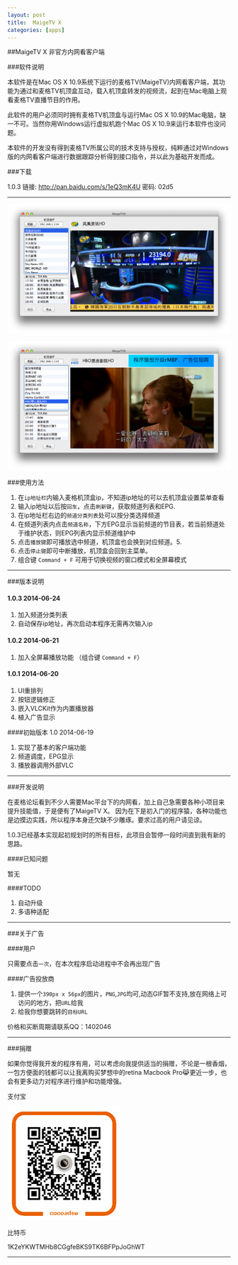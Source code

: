 ```yaml
---
layout: post
title:  MaigeTV X
categories: [apps]
---
```



##MaigeTV X 非官方内网看客户端



###软件说明

本软件是在Mac OS X 10.9系统下运行的麦格TV(MaigeTV)内网看客户端，其功能为通过和麦格TV机顶盒互动，载入机顶盒转发的视频流，起到在Mac电脑上观看麦格TV直播节目的作用。

此软件的用户必须同时拥有麦格TV机顶盒与运行Mac OS X 10.9的Mac电脑，缺一不可。当然你用Windows运行虚拟机跑个Mac OS X 10.9来运行本软件也没问题。

本软件的开发没有得到麦格TV所属公司的技术支持与授权，纯粹通过对Windows版的内网看客户端进行数据跟踪分析得到接口指令，并以此为基础开发而成。

###下载

1.0.3  链接: <http://pan.baidu.com/s/1eQ3mK4U>  密码: 02d5

---

![主界面](/image/maigetvx.png)


![广告示意](/image/maigetvx-ad.png)

###使用方法

1. 在`ip地址栏`内输入麦格机顶盒ip，不知道ip地址的可以去机顶盒设置菜单查看
2. 输入ip地址以后按`回车`，点击`刷新键`，获取频道列表和EPG.
3. 在ip地址栏右边的`频道分类列表`处可以按分类选择频道
4. 在频道列表内点击`频道名称`，下方EPG显示当前频道的节目表，若当前频道处于维护状态，则EPG列表内显示频道维护中
5. 点击`播放键`即可播放选中频道，机顶盒也会换到对应频道。5. 
6. 点击`停止键`即可中断播放，机顶盒会回到主菜单。
7. 组合键 `Command + F` 可用于切换视频的窗口模式和全屏幕模式

---

###版本说明

#### 1.0.3  2014-06-24
1. 加入频道分类列表
2. 自动保存ip地址，再次启动本程序无需再次输入ip

#### 1.0.2  2014-06-21

1. 加入全屏幕播放功能 （组合键 `Command + F`）

#### 1.0.1  2014-06-20

1. UI重排列
2. 按钮逻辑修正
3. 嵌入VLCKit作为内置播放器
4. 植入广告显示

####初始版本 1.0  2014-06-19

1. 实现了基本的客户端功能
2. 频道调度，EPG显示
3. 播放器调用外部VLC

---

###开发说明

在麦格论坛看到不少人需要Mac平台下的内网看，加上自己急需要各种小项目来提升技能值，于是便有了MaigeTV X。
因为在下是初入门的程序猿，各种功能也是边摸边实践，所以程序本身还欠缺不少雕琢。要求过高的用户请见谅。


1.0.3已经基本实现起初规划时的所有目标，此项目会暂停一段时间直到我有新的思路。

####已知问题

暂无

####TODO

1. 自动升级
2. 多语种适配

---

###关于广告

####用户

只需要点击`一次`，在本次程序启动进程中不会再出现广告

####广告投放商

1. 提供一个`390px x 56px`的图片，`PNG`,`JPG`均可,动态GIF暂不支持,放在网络上可访问的地方，把`URL`给我
2. 给我你想要跳转的`目标URL`

价格和买断周期请联系QQ：1402046


---

###捐赠

如果你觉得我开发的程序有用，可以考虑向我提供适当的捐赠，不论是一根香烟，一包方便面的钱都可以让我离购买梦想中的retina Macbook Pro😹更近一步，也会有更多动力对程序进行维护和功能增强。

支付宝

![支付宝](/image/alipayqr.png)


比特币

1K2eYKWTMHb8CGgfeBKS9TK6BFPpJoGhWT

---





